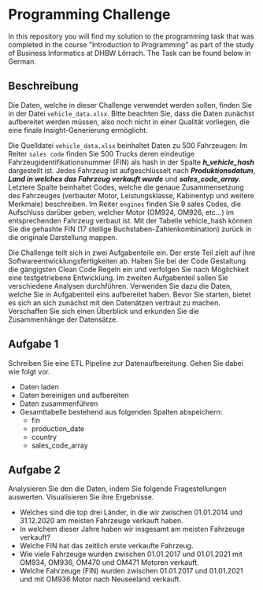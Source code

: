 # Programming Challenge

In this repository you will find my solution to the programming task that was completed in the course "Introduction to Programming" as part of the study of Business Informatics at DHBW Lörrach. The Task can be found below in German.

## Beschreibung

Die Daten, welche in dieser Challenge verwendet werden sollen, finden Sie in der Datei ```vehicle_data.xlsx```.
Bitte beachten Sie, dass die Daten zunächst aufbereitet werden müssen, also noch nicht in einer Qualität vorliegen, die
eine finale Insight-Generierung ermöglicht.

Die Quelldatei ```vehicle_data.xlsx``` beinhaltet Daten zu 500 Fahrzeugen:
Im Reiter ```sales code``` finden Sie 500 Trucks deren eindeutige Fahrzeugidentifikationsnummer
(FIN) als hash in der Spalte **_h_vehicle_hash_** dargestellt ist. Jedes Fahrzeug ist
aufgeschlüsselt nach **_Produktionsdatum_**, **_Land in welches das Fahrzeug verkauft wurde_**
und **_sales_code_array_**. Letztere Spalte beinhaltet Codes, welche die genaue Zusammensetzung
des Fahrzeuges (verbauter Motor, Leistungsklasse, Kabinentyp und weitere Merkmale) beschreiben. Im Reiter ```engines```
finden Sie 9 sales Codes, die Aufschluss darüber geben, welcher Motor (OM924, OM926, etc…) im entsprechenden
Fahrzeug verbaut ist.
Mit der Tabelle vehicle_hash können Sie die gehashte FIN (17 stellige Buchstaben-Zahlenkombination) zurück in die
originale Darstellung mappen.

Die Challenge teilt sich in zwei Aufgabenteile ein. Der erste Teil zielt auf ihre Softwareentwicklungsfertigkeiten ab.
Halten Sie bei der Code Gestaltung die gängigsten Clean Code Regeln ein und verfolgen Sie nach Möglichkeit eine
testgetriebene Entwicklung. Im zweiten Aufgabenteil sollen Sie verschiedene Analysen durchführen. Verwenden Sie
dazu die Daten, welche Sie in Aufgabenteil eins aufbereitet haben. Bevor Sie starten, bietet es sich an sich zunächst
mit den Datenätzen vertraut zu machen. Verschaffen Sie sich einen Überblick und erkunden Sie die Zusammenhänge der
Datensätze.

## Aufgabe 1

Schreiben Sie eine ETL Pipeline zur Datenaufbereitung. Gehen Sie dabei wie folgt vor.

- Daten laden
- Daten bereinigen und aufbereiten
- Daten zusammenführen
- Gesamttabelle bestehend aus folgenden Spalten abspeichern:
    - fin
    - production_date
    - country
    - sales_code_array

## Aufgabe 2

Analysieren Sie den die Daten, indem Sie folgende Fragestellungen auswerten. Visualisieren
Sie ihre Ergebnisse.

- Welches sind die top drei Länder, in die wir zwischen 01.01.2014 und 31.12.2020 am meisten Fahrzeuge verkauft haben.
- In welchem dieser Jahre haben wir insgesamt am meisten Fahrzeuge verkauft?
- Welche FIN hat das zeitlich erste verkaufte Fahrzeug.
- Wie viele Fahrzeuge wurden zwischen 01.01.2017 und 01.01.2021 mit OM934, OM936, OM470 und OM471 Motoren verkauft.
- Welche Fahrzeuge (FIN) wurden zwischen 01.01.2017 und 01.01.2021 und mit OM936 Motor nach Neuseeland verkauft.
